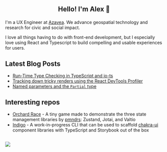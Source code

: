 ## <p align="center">Hello! I'm Alex 👋</p>

I'm a UX Engineer at <a href="https://www.azavea.com">Azavea</a>. We advance geospatial technology and research for civic and social impact.

I love all things having to do with front-end development, but I especially love using React and Typescript to build compelling and usable experiences for users.

## Latest Blog Posts

- [Run-Time Type Checking in TypeScript and io-ts](https://www.azavea.com/blog/2020/10/29/run-time-type-checking-in-typescript-with-io-ts/)
- [Tracking down tricky renders using the React DevTools Profiler](https://www.azavea.com/blog/2020/11/30/this-month-we-learned-october-2020/#tracking_down_tricky_renders_using_the_react_devtools_profiler)
- [Named parameters and the `Partial` type](https://blog.alkam.in/named-parameters-and-the-partial-type)

## Interesting repos

- [Orchard Race](https://github.com/alkamin/orchard-race) - A tiny game made to demonstrate the three state management libraries by [pmndrs](https://github.com/pmndrs): Zustand, Jotai, and Valtio
- [Indigo](https://github.com/alkamin/indigo) - A work-in-progress CLI that can be used to scaffold [chakra-ui](https://github.com/chakra-ui/chakra-ui) component libraries with TypeScript and Storybook out of the box

##

![ ](https://github-readme-stats.vercel.app/api/top-langs/?username=alkamin&layout=compact)

